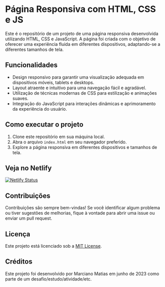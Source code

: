 
# Página Responsiva com HTML, CSS e JS

Este é o repositório de um projeto de uma página responsiva desenvolvida utilizando HTML, CSS e JavaScript. A página foi criada com o objetivo de oferecer uma experiência fluida em diferentes dispositivos, adaptando-se a diferentes tamanhos de tela.

## Funcionalidades

- Design responsivo para garantir uma visualização adequada em dispositivos móveis, tablets e desktops.
- Layout atraente e intuitivo para uma navegação fácil e agradável.
- Utilização de técnicas modernas de CSS para estilização e animações suaves.
- Integração do JavaScript para interações dinâmicas e aprimoramento da experiência do usuário.

## Como executar o projeto

1. Clone este repositório em sua máquina local.
2. Abra o arquivo `index.html` em seu navegador preferido.
3. Explore a página responsiva em diferentes dispositivos e tamanhos de tela.
   
## Veja no Netlify
[![Netlify Status](https://api.netlify.com/api/v1/badges/2b6ca370-3822-448e-93f4-ffc576866014/deploy-status)](https://app.netlify.com/sites/agenciaespacial/deploys)

## Contribuições

Contribuições são sempre bem-vindas! Se você identificar algum problema ou tiver sugestões de melhorias, fique à vontade para abrir uma issue ou enviar um pull request.

## Licença

Este projeto está licenciado sob a [MIT License](LICENSE).

## Créditos

Este projeto foi desenvolvido por Marciano Matias em junho de 2023 como parte de um desafio/estudo/atividade/etc.
